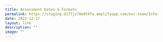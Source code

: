 ```yaml
---
title: Assessment Dates & Formats
permalink: https://staging.d177jz78e0t9fa.amplifyapp.com/our-team/Information-for-Parents/Assessments/
date: 2022-12-17
layout: link
description: ""
image: ""
---
```




